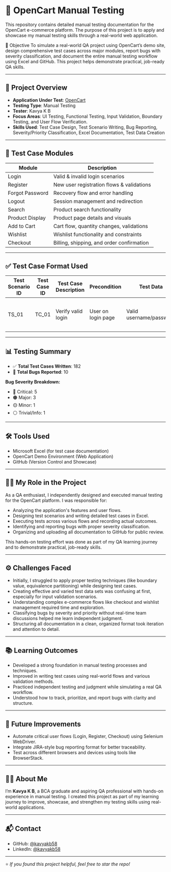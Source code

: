 # 🛒 OpenCart Manual Testing

This repository contains detailed manual testing documentation for the OpenCart e-commerce platform. The purpose of this project is to apply and showcase my manual testing skills through a real-world web application.

🎯 Objective
To simulate a real-world QA project using OpenCart’s demo site, design comprehensive test cases across major modules, report bugs with severity classification, and document the entire manual testing workflow using Excel and GitHub. This project helps demonstrate practical, job-ready QA skills.

---

## 🧪 Project Overview

- **Application Under Test**: [OpenCart](https://demo.opencart.com/)  
- **Testing Type**: Manual Testing  
- **Tester**: Kavya K B  
- **Focus Areas**: UI Testing, Functional Testing, Input Validation, Boundary Testing, and User Flow Verification.  
- **Skills Used**: Test Case Design, Test Scenario Writing, Bug Reporting, Severity/Priority Classification, Excel Documentation, Test Data Creation

---

## 📁 Test Case Modules

| Module            | Description                                  |
|-------------------|----------------------------------------------|
| Login             | Valid & invalid login scenarios              |
| Register          | New user registration flows & validations    |
| Forgot Password   | Recovery flow and error handling             |
| Logout            | Session management and redirection           |
| Search            | Product search functionality                 |
| Product Display   | Product page details and visuals             |
| Add to Cart       | Cart flow, quantity changes, validations     |
| Wishlist          | Wishlist functionality and constraints       |
| Checkout          | Billing, shipping, and order confirmation    |

---

## ✅ Test Case Format Used

| Test Scenario ID | Test Case ID | Test Case Description       | Precondition        | Test Data             | Test Steps                        | Expected Result           | Actual Result | Status | Severity | Comments          |
|------------------|--------------|-----------------------------|---------------------|------------------------|------------------------------------|---------------------------|----------------|--------|----------|-------------------|
| TS_01            | TC_01        | Verify valid login          | User on login page  | Valid username/password | 1. Enter valid credentials<br>2. Click login | User should log in successfully | User logged in  | Pass   | Major    | Working as expected |

---

## 📊 Testing Summary

- ✅ **Total Test Cases Written**: 182  
- 🐞 **Total Bugs Reported**: 10  

**Bug Severity Breakdown:**
- 🔴 Critical: 5  
- 🟠 Major: 3  
- 🟡 Minor: 1  
- ⚪ Trivial/Info: 1  

---

## 🛠️ Tools Used

- Microsoft Excel (for test case documentation)  
- OpenCart Demo Environment (Web Application)  
- GitHub (Version Control and Showcase)

---

## 👩‍💻 My Role in the Project

As a QA enthusiast, I independently designed and executed manual testing for the OpenCart platform. I was responsible for:

- Analyzing the application's features and user flows.
- Designing test scenarios and writing detailed test cases in Excel.
- Executing tests across various flows and recording actual outcomes.
- Identifying and reporting bugs with proper severity classification.
- Organizing and uploading all documentation to GitHub for public review.

This hands-on testing effort was done as part of my QA learning journey and to demonstrate practical, job-ready skills.

---

## ⚙️ Challenges Faced

- Initially, I struggled to apply proper testing techniques (like boundary value, equivalence partitioning) while designing test cases.
- Creating effective and varied test data sets was confusing at first, especially for input validation scenarios.
- Understanding complex e-commerce flows like checkout and wishlist management required time and exploration.
- Classifying bugs by severity and priority without real-time team discussions helped me learn independent judgment.
- Structuring all documentation in a clean, organized format took iteration and attention to detail.

---

## 📚 Learning Outcomes

- Developed a strong foundation in manual testing processes and techniques.
- Improved in writing test cases using real-world flows and various validation methods.
- Practiced independent testing and judgment while simulating a real QA workflow.
- Understood how to track, prioritize, and report bugs with clarity and structure.

---

## 🚀 Future Improvements

- Automate critical user flows (Login, Register, Checkout) using Selenium WebDriver.
- Integrate JIRA-style bug reporting format for better traceability.
- Test across different browsers and devices using tools like BrowserStack.

---

## 🙋‍♀️ About Me

I’m **Kavya K B**, a BCA graduate and aspiring QA professional with hands-on experience in manual testing. I created this project as part of my learning journey to improve, showcase, and strengthen my testing skills using real-world applications.

---

## 📬 Contact

- GitHub: [@kavyakb58](https://github.com/Kavyakb58)  
- LinkedIn: [@kavyakb58](https://linkedin.com/in/kavyakb58)

---

⭐️ *If you found this project helpful, feel free to star the repo!*



